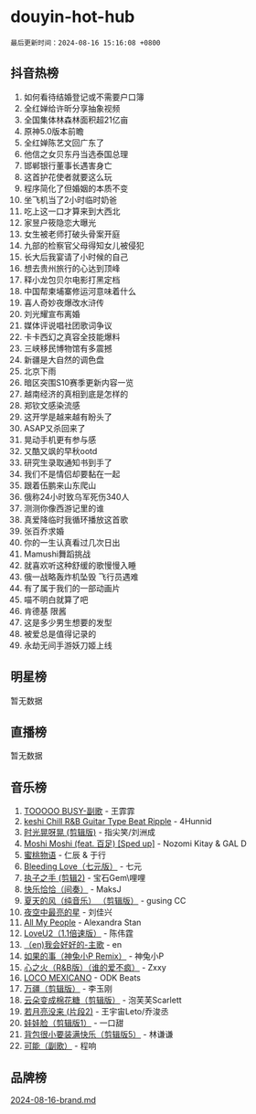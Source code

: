 # douyin-hot-hub

`最后更新时间：2024-08-16 15:16:08 +0800`

## 抖音热榜

1. 如何看待结婚登记或不需要户口簿
1. 全红婵给许昕分享抽象视频
1. 全国集体林森林面积超21亿亩
1. 原神5.0版本前瞻
1. 全红婵陈艺文回广东了
1. 他信之女贝东丹当选泰国总理
1. 邯郸银行董事长遇害身亡
1. 这首护花使者就要这么玩
1. 程序简化了但婚姻的本质不变
1. 坐飞机当了2小时临时奶爸
1. 吃上这一口才算来到大西北
1. 家昱户筱隐恋大曝光
1. 女生被老师打破头骨案开庭
1. 九部的检察官父母得知女儿被侵犯
1. 长大后我宴请了小时候的自己
1. 想去贵州旅行的心达到顶峰
1. 释小龙包贝尔电影打黑定档
1. 中国帮柬埔寨修运河意味着什么
1. 喜人奇妙夜爆改水浒传
1. 刘光耀宣布离婚
1. 媒体评说唱社团歌词争议
1. 卡卡西幻之真容全技能爆料
1. 三峡移民博物馆有多震撼
1. 新疆是大自然的调色盘
1. 北京下雨
1. 暗区突围S10赛季更新内容一览
1. 越南经济的真相到底是怎样的
1. 郑钦文感染流感
1. 这开学是越来越有盼头了
1. ASAP又杀回来了
1. 晃动手机更有参与感
1. 又酷又飒的早秋ootd
1. 研究生录取通知书到手了
1. 我们不是情侣却要黏在一起
1. 跟着伍鹏来山东爬山
1. 俄称24小时致乌军死伤340人
1. 测测你像西游记里的谁
1. 真爱降临时我循环播放这首歌
1. 张百乔求婚
1. 你的一生认真看过几次日出
1. Mamushi舞蹈挑战
1. 就喜欢听这种舒缓的歌慢慢入睡
1. 俄一战略轰炸机坠毁 飞行员遇难
1. 有了属于我们的一部动画片
1. 喵不明白就算了吧
1. 肯德基 限酱
1. 这是多少男生想要的发型
1. 被爱总是值得记录的
1. 永劫无间手游妖刀姬上线

## 明星榜

暂无数据

## 直播榜

暂无数据

## 音乐榜

1. [TOOOOO BUSY-副歌](https://sf3-cdn-tos.douyinstatic.com/obj/tos-cn-ve-2774/o0fmjGZetNDjSM5EimFs2QlzBg30YgByJMRQrC) - 王霏霏
1. [keshi Chill R&B Guitar Type Beat Ripple](https://sf3-cdn-tos.douyinstatic.com/obj/tos-cn-ve-2774/okQIfmitAB3HpgZQo0YCEFEACcDhQngn0fkFIC) - 4Hunnid
1. [时光晃呀晃 (剪辑版)](https://sf5-hl-cdn-tos.douyinstatic.com/obj/tos-cn-ve-2774/o8ACeQem3gwI1x3GIYGAfKG0LJebKFRJDwRwyW) - 指尖笑/刘洲成
1. [Moshi Moshi (feat. 百足) [Sped up]](https://sf3-cdn-tos.douyinstatic.com/obj/tos-cn-ve-2774/ocCPFQcXJLeroaIdQLIGAoeeYM3OAUYGDguHXz) - Nozomi Kitay & GAL D
1. [蜜桃物语](https://sf3-cdn-tos.douyinstatic.com/obj/tos-cn-ve-2774/oIhOSCZtIACtYU4XQkngiW9kCBfVD1Fz9IYeqL) - 仁辰 & 于行
1. [Bleeding Love（七元版）](https://sf6-cdn-tos.douyinstatic.com/obj/tos-cn-ve-2774/oEgC9eZFHQ1MfSRnrfkzFp8AayDWqAQMABBgUs) - 七元
1. [执子之手 (剪辑2)](https://sf3-cdn-tos.douyinstatic.com/obj/tos-cn-ve-2774/oUoZLQjCc31XzqsBnBQUNgeKtYPBcgbFDwtfcu) - 宝石Gem\哩哩
1. [快乐恰恰（间奏）](https://sf5-hl-cdn-tos.douyinstatic.com/obj/tos-cn-ve-2774/oMesum3HvWQXJxuMFeVYzf54o2QzH5aEBPOCAn) - MaksJ
1. [夏天的风（纯音乐） （剪辑版）](https://sf5-hl-cdn-tos.douyinstatic.com/obj/tos-cn-ve-2774/oUzLjBZZFQAoNRmGokEeD5zfQCObp6UeFAnTa6) - gusing CC
1. [夜空中最亮的星](https://sf5-hl-cdn-tos.douyinstatic.com/obj/tos-cn-ve-2774/o4IfgGwqqnFeXEMGaS8JBzJAdayAaCeoxqbjCD) - 刘佳兴
1. [All My People](https://sf5-hl-cdn-tos.douyinstatic.com/obj/tos-cn-ve-2774/c7773e6b7c3f4bd9b26cd85b0cfa4eff) - Alexandra Stan
1. [LoveU2（1.1倍速版）](https://sf3-cdn-tos.douyinstatic.com/obj/tos-cn-ve-2774/oQMeDffLaEmgMwgCOEMAFCI6INzoFPgWdD0rsa) - 陈伟霆
1. [（en)我会好好的-主歌](https://sf3-cdn-tos.douyinstatic.com/obj/tos-cn-ve-2774/oUrYpIdrvCbA8m8yAZjbMWjUkL6tiinWMkBTs) - en
1. [如果的事（神兔小P Remix）](https://sf5-hl-cdn-tos.douyinstatic.com/obj/tos-cn-ve-2774/okHtAffz3g4ZB0BMQn9iC9BC6AciI3xCmgQTqt) - 神兔小P
1. [心之火（R&B版）（谁的爱不疯）](https://sf5-hl-cdn-tos.douyinstatic.com/obj/tos-cn-ve-2774/okemkEDaIBBE3OosftCgMxlFkLQZRw37t36ZQv) - Zxxy
1. [LOCO MEXICANO](https://sf3-cdn-tos.douyinstatic.com/obj/tos-cn-ve-2774/owxVoxJorA4ILBfsMAjU6t7O1xW9w0tS7EYzh6) - ODK Beats
1. [万疆（剪辑版）](https://sf5-hl-cdn-tos.douyinstatic.com/obj/tos-cn-ve-2774/ooG7oVgFlDTelKCjCsTTobQvbdtj1BBQXnfZd8) - 李玉刚
1. [云朵变成棉花糖（剪辑版）](https://sf5-hl-cdn-tos.douyinstatic.com/obj/tos-cn-ve-2774/o8LC84GQLALFfXeyJmh8KE61byVQYMMeAZLfEI) - 泡芙芙Scarlett
1. [若月亮没来 (片段2)](https://sf5-hl-cdn-tos.douyinstatic.com/obj/tos-cn-ve-2774/ocQavLLjkCOeDxGyYeIMGgNAIwJ0QXE1Ve3Fzv) - 王宇宙Leto/乔浚丞
1. [娃娃脸（剪辑版1）](https://sf5-hl-cdn-tos.douyinstatic.com/obj/tos-cn-ve-2774/oIimSCgQoNUePTAZ1Ba7TeADY4KetGYsVFeaaB) - 一口甜
1. [背包很小要装满快乐（剪辑版5）](https://sf5-hl-cdn-tos.douyinstatic.com/obj/tos-cn-ve-2774/oUqSJIiBjw2pxsBAiQRmkbZGJrlGCMBPpIW90) - 林谦谦
1. [可能（副歌）](https://sf3-cdn-tos.douyinstatic.com/obj/tos-cn-ve-2774/cde1731888894259b333569393c2fb51) - 程响

## 品牌榜

[2024-08-16-brand.md](2024-08-16-brand.md)
